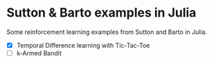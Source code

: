 # Sutton & Barto examples in Julia

Some reinforcement learning examples from Sutton and Barto in Julia.

* [x] Temporal Difference learning with Tic-Tac-Toe 
* [ ] k-Armed Bandit
